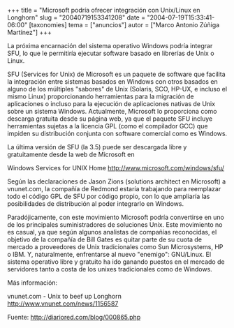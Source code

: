 +++
title = "Microsoft podría ofrecer integración con Unix/Linux en Longhorn"
slug = "20040719153341208"
date = "2004-07-19T15:33:41-06:00"
[taxonomies]
tema = ["anuncios"]
autor = ["Marco Antonio Zúñiga Martínez"]
+++

La próxima encarnación del sistema operativo Windows podría integrar
SFU, lo que le permitiría ejecutar software basado en librerías de Unix
o Linux.

<!-- more -->
SFU (Services for Unix) de Microsoft es un paquete de software que
facilita la integración entre sistemas basados en Windows con otros
basados en alguno de los múltiples &quot;sabores&quot; de Unix (Solaris,
SCO, HP-UX, e incluso el mismo Linux) proporcionando herramientas para
la migración de aplicaciones o incluso para la ejecución de aplicaciones
nativas de Unix sobre un sistema Windows. Actualmente, Microsoft lo
proporciona como descarga gratuita desde su página web, ya que el
paquete SFU incluye herramientas sujetas a la licencia GPL (como el
compilador GCC) que impiden su distribución conjunta con software
comercial como es Windows.

La última versión de SFU (la 3.5) puede ser descargada libre y
gratuitamente desde la web de Microsoft en

Windows Services for UNIX Home http://www.microsoft.com/windows/sfu/

Según las declaraciones de Jason Zions (solutions architect en
Microsoft) a vnunet.com, la compañía de Redmond estaría trabajando para
reemplazar todo el código GPL de SFU por código propio, con lo que
ampliaría las posibilidades de distribución al poder integrarlo en
Windows.

Paradójicamente, con este movimiento Microsoft podría convertirse en uno
de los principales suministradores de soluciones Unix. Este movimiento
no es casual, ya que según algunos analistas de compañías reconocidas,
el objetivo de la compañía de Bill Gates es quitar parte de su cuota de
mercado a proveedores de Unix tradicionales como Sun Microsystems, HP o
IBM. Y, naturalmente, enfrentarse al nuevo &quot;enemigo&quot;:
GNU/Linux. El sistema operativo libre y gratuito ha ido ganando puestos
en el mercado de servidores tanto a costa de los unixes tradicionales
como de Windows.

Más información:

vnunet.com - Unix to beef up Longhorn http://www.vnunet.com/news/1156587

Fuente: http://diariored.com/blog/000865.php
